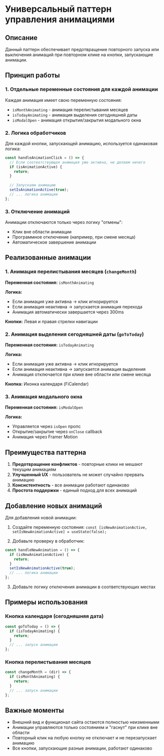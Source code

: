 # Универсальный паттерн управления анимациями

## Описание

Данный паттерн обеспечивает предотвращение повторного запуска или выключения анимаций при повторном клике на кнопки, запускающие анимации.

## Принцип работы

### 1. Отдельные переменные состояния для каждой анимации

Каждая анимация имеет свою переменную состояния:
- `isMonthAnimating` - анимация перелистывания месяцев
- `isTodayAnimating` - анимация выделения сегодняшней даты
- `isModalOpen` - анимация открытия/закрытия модального окна

### 2. Логика обработчиков

Для каждой кнопки, запускающей анимацию, используется одинаковая логика:

```jsx
const handleAnimationClick = () => {
  // Если соответствующая анимация уже активна, не делаем ничего
  if (isAnimationActive) {
    return;
  }
  
  // Запускаем анимацию
  setIsAnimationActive(true);
  // ... логика анимации
};
```

### 3. Отключение анимаций

Анимации отключаются только через логику "отмены":
- Клик вне области анимации
- Программное отключение (например, при смене месяца)
- Автоматическое завершение анимации

## Реализованные анимации

### 1. Анимация перелистывания месяцев (`changeMonth`)

**Переменная состояния:** `isMonthAnimating`

**Логика:**
- Если анимация уже активна → клик игнорируется
- Если анимация неактивна → запускается анимация перехода
- Анимация автоматически завершается через 300ms

**Кнопки:** Левая и правая стрелки навигации

### 2. Анимация выделения сегодняшней даты (`goToToday`)

**Переменная состояния:** `isTodayAnimating`

**Логика:**
- Если анимация уже активна → клик игнорируется
- Если анимация неактивна → запускается анимация выделения
- Анимация отключается при клике вне области или смене месяца

**Кнопка:** Иконка календаря (FiCalendar)

### 3. Анимация модального окна

**Переменная состояния:** `isModalOpen`

**Логика:**
- Управляется через `isOpen` пропс
- Открытие/закрытие через `onClose` callback
- Анимация через Framer Motion

## Преимущества паттерна

1. **Предотвращение конфликтов** - повторные клики не мешают текущим анимациям
2. **Улучшенный UX** - пользователь не может случайно прервать анимацию
3. **Консистентность** - все анимации работают одинаково
4. **Простота поддержки** - единый подход для всех анимаций

## Добавление новых анимаций

Для добавления новой анимации:

1. Создайте переменную состояния: `const [isNewAnimationActive, setIsNewAnimationActive] = useState(false);`

2. Добавьте проверку в обработчик:
```jsx
const handleNewAnimation = () => {
  if (isNewAnimationActive) {
    return;
  }
  setIsNewAnimationActive(true);
  // ... логика анимации
};
```

3. Добавьте логику отключения анимации в соответствующих местах

## Примеры использования

### Кнопка календаря (сегодняшняя дата)
```jsx
const goToToday = () => {
  if (isTodayAnimating) {
    return;
  }
  // ... запуск анимации
};
```

### Кнопка перелистывания месяцев
```jsx
const changeMonth = (dir) => {
  if (isMonthAnimating) {
    return;
  }
  // ... запуск анимации
};
```

## Важные моменты

- Внешний вид и функционал сайта остаются полностью неизменными
- Анимации управляются только состоянием и "гаснут" при клике вне области
- Повторный клик на любую кнопку не отключает и не перезапускает анимацию
- Все кнопки, запускающие разные анимации, работают одинаково
